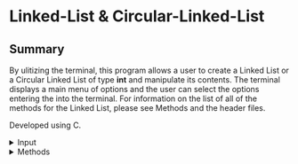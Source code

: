 # Linked-List & Circular-Linked-List
## Summary
By ulitizing the terminal, this program allows a user to create a Linked List or a Circular Linked List of type **int** and manipulate its contents. The terminal displays a main menu of options and the user can select the options entering the into the terminal. For information on the list of all of the methods for the Linked List, please see Methods and the header files.

Developed using C.

<details>
  <summary>Input</summary>
  There are several cases in which this programs fails to execute properly or as intended provided that the input is not acceptable.  
  
  
  The first case is selecting the option from the main menu. The user has to enter a capital letter from A-G to continue to the next step. Otherwise, the program will display an error message.  
  
  The second case is the value of the data in nodes. The value has to be an integer, otherwise the program will cease to work. For the circular Linked List, for the best display, it is advised to input an integer with as little digits as possible. The display is not adjusted for multiple digit numbers and can be off by mulitple symbols.  
  
  The third case is selecting a position to insert a node. To avoid repetition, a valid position is a position that is between, and not including 1 and the size(Linked List) + 1. For example, if the Linked List has 4 Nodes, then the following are valid positions: 2,3. If the Linked List has 1 Node, then there are no valid position. In cases of invalid position or a redo, the user has to restart.
</details>
<details>
  <summary>Methods</summary>
  
  1. printMenu(): displays a list of options for the user to choose from. The user chooses an option by typing and entering a capital letter. An error message is displayed if an invalid option is chosen.  
  ![Screen Shot 2023-02-08 at 1 16 54 PM](https://user-images.githubusercontent.com/115419534/217617256-a1312744-1bae-4aa9-9cbd-3087cce5542a.png)

  2. printLinkedList()/printCircularLinkedList(): displays the Linked List in a specific format.  
  For the regular Linked List, it is displayed using arrows pointing to the right direction between nodes.  
  ![Screen Shot 2023-02-08 at 1 19 20 PM](https://user-images.githubusercontent.com/115419534/217617686-56b40103-8695-49bb-8110-cc83aa12d70a.png)  
  For the Circular Linked List, it is displayed in the same format but there is no null node and the last node points to the first node.  
  ![Screen Shot 2023-02-08 at 1 07 48 PM](https://user-images.githubusercontent.com/115419534/217617884-ee1ce693-f5ed-4850-815a-c4dae9e94600.png)  
  
  3. getSize(): returns the size of the linked list. It is used as a helper method.
  
  4. insert(int key, char option): allocates memory to a new node and the user can choose from 3 options for where to put it.  
    The 3 options are: 
     - Insert at the head
     - Insert at a given valid position
     - Insert at the end 
  
  5. search(int key): returns the position of the first instance of key that is found, otherwise, return -1.
  6. deleteNode(int key): deallocates memory and deletes the first instance of key and updates pointers of affected nodes.
  7. sortAscending(): sorts the Linked List in ascending order; implemented using Selection Sort.
  8. sortDescending(): sorts the Linked List in descending order; implemented using Selection Sort.
  
</details>

